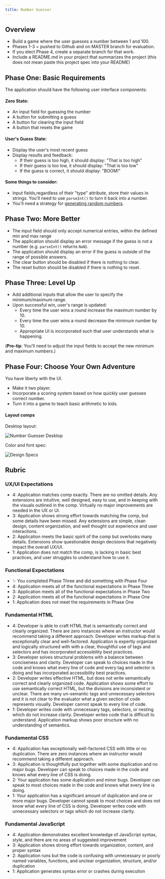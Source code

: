 ```yaml
---
title: Number Guesser
---
```


## Overview
- Build a game where the user guesses a number between 1 and 100.
- Phases 1-3 = pushed to Github and on MASTER branch for evaluation.
- If you elect Phase 4, create a separate branch for that work.
- Include a README.md in your project that summarizes the project (this does not mean paste this project spec into your README)

## Phase One: Basic Requirements

The application should have the following user interface components:

#### Zero State:
- An input field for guessing the number
- A button for submitting a guess
- A button for clearing the input field
- A button that resets the game

#### User's Guess State:
- Display the user's most recent guess
- Display results and feedback:
  - If their guess is too high, it should display: "That is too high"
  - If their guess is too low, it should display: "That is too low"
  - If the guess is correct, it should display: "BOOM!"

#### Some things to consider:
- Input fields,regardless of their "type" attribute, store their values in strings. You'll need to use `parseInt()` to turn it back into a number.
- You'll need a strategy for [generating random numbers][rand].

[rand]: http://frontend.turing.io/independent-study/random-numbers.html

## Phase Two: More Better

- The input field should only accept numerical entries, within the defined min and max range
- The application should display an error message if the guess is not a number (e.g. `parseInt()` returns `NaN`).
- The application should display an error if the guess is outside of the range of possible answers.
- The clear button should be disabled if there is nothing to clear.
- The reset button should be disabled if there is nothing to reset.

## Phase Three: Level Up

- Add additional inputs that allow the user to specify the minimum/maximum range.
- Upon successful win, user's range is updated:
  - Every time the user wins a round increase the maximum number by 10.
  - Every time the user wins a round decrease the minimum number by 10.
  - Appropriate UI is incorporated such that user understands what is happening.

(**Pro-tip**: You'll need to adjust the input fields to accept the new minimum and maximum numbers.)

## Phase Four: Choose Your Own Adventure

You have liberty with the UI.

- Make it two player.
- Incorporate a scoring system based on how quickly user guesses correct number.
- Turn it into a game to teach basic arithmetic to kids.

#### Layout comps

Desktop layout:

![Number Guesser Desktop][desktop-base]

<!-- Mobile layout:

![Number Guesser Mobile][mobile-base] -->

Color and font spec:

![Design Specs][design-specs]


[desktop-base]: /assets/images/projects/number-guesser/numberguesser1.png
[mobile-base]: /assets/images/projects/number-guesser/numberguesser2.png
[design-specs]: /assets/images/projects/number-guesser/numberguesser3.png

## Rubric

### UX/UI Expectations

- 4: Application matches comp exactly. There are no omitted details. Any extensions are intuitive, well designed, easy to use, and in keeping with the visuals outlined in the comp. Virtually no major improvements are needed in the UX or UI.
- 3: Application shows strong effort towards matching the comp, but some details have been missed. Any extensions are simple, clean design, content organization, and well thought out experience and user interactions.
- 2: Application meets the basic spirit of the comp but overlooks many details. Extensions show questionable design decisions that negatively impact the overall UX/UI.
- 1: Application does not match the comp, is lacking in basic best practices, and user struggles to understand how to use it.

### Functional Expectations

- :sparkles: You completed Phase Three and did something with Phase Four
- 4: Application meets all of the functional expectations in Phase Three
- 3: Application meets all of the functional expectations in Phase Two
- 2: Application meets all of the functional expectations in Phase One
- 1: Application does not meet the requirements in Phase One

### Fundamental HTML

- 4: Developer is able to craft HTML that is semantically correct and clearly organized. There are zero instances where an instructor would recommend taking a different approach. Developer writes markup that is exceptionally clear and well-factored. Application is expertly organized and logically structured with with a clear, thoughtful use of tags and selectors and has incorporated accessibility best practices.
- 3:  Developer solves structural problems with a balance between conciseness and clarity. Developer can speak to choices made in the code and knows what every line of code and every tag and selector is doing and has incorporated accessibility best practices.
- 2:  Developer writes effective HTML, but does not write semantically correct and clearly organized code. Application shows some effort to use semantically correct HTML, but the divisions are inconsistent or unclear. There are many un-semantic tags and unnecessary selectors and it is not clear to the evaluator what a given section of code represents visually. Developer cannot speak to every line of code.
- 1:  Developer writes code with unnecessary tags, selectors, or nesting which do not increase clarity. Developer writes code that is difficult to understand. Application markup shows poor structure with no understanding of semantics.

### Fundamental CSS

- 4: Application has exceptionally well-factored CSS with little or no duplication. There are zero instances where an instructor would recommend taking a different approach.
- 3:  Application is thoughtfully put together with some duplication and no major bugs. Developer can speak to choices made in the code and knows what every line of CSS is doing.
- 2:  Your application has some duplication and minor bugs. Developer can speak to most choices made in the code and knows what every line is doing.
- 1:  Your application has a significant amount of duplication and one or more major bugs. Developer cannot speak to most choices and does not know what every line of CSS is doing. Developer writes code with unnecessary selectors or tags which do not increase clarity.

### Fundamental JavaScript

- 4: Application demonstrates excellent knowledge of JavaScript syntax, style, and there are no areas of suggested improvement
- 3: Application shows strong effort towards organization, content, and proper syntax
- 2: Application runs but the code is confusing with unnecessary or poorly named variables, functions, and unclear organization, structure, and/or duplication
- 1: Application generates syntax error or crashes during execution
